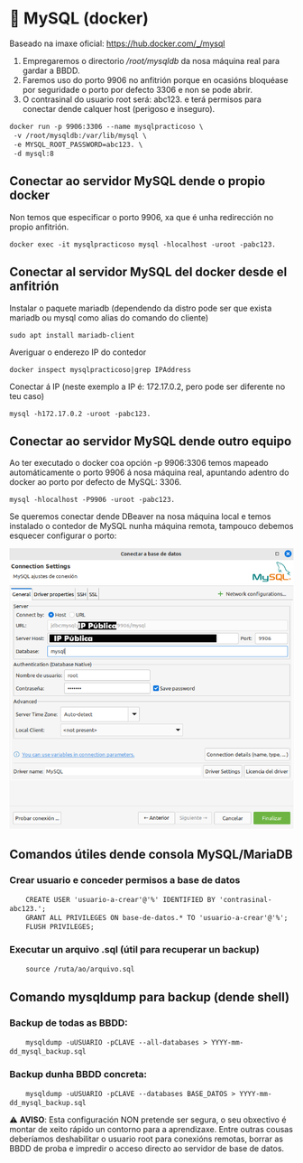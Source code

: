 # 🧾 MySQL (docker)

Baseado na imaxe oficial: <https://hub.docker.com/_/mysql>

1. Empregaremos o directorio */root/mysqldb* da nosa máquina real para gardar a BBDD.
2. Faremos uso do porto 9906 no anfitrión porque en ocasións bloquéase por seguridade o porto por defecto 3306 e non se pode abrir.
3. O contrasinal do usuario root será: abc123. e terá permisos para conectar dende calquer host (perigoso e inseguro).

~~~~
docker run -p 9906:3306 --name mysqlpracticoso \
 -v /root/mysqldb:/var/lib/mysql \
 -e MYSQL_ROOT_PASSWORD=abc123. \
 -d mysql:8
~~~~

## Conectar ao servidor MySQL dende o propio docker

Non temos que especificar o porto 9906, xa que é unha redirección no propio anfitrión.

~~~~
docker exec -it mysqlpracticoso mysql -hlocalhost -uroot -pabc123.
~~~~

## Conectar al servidor MySQL del docker desde el anfitrión

Instalar o paquete mariadb (dependendo da distro pode ser que exista mariadb ou mysql como alias do comando do cliente)

~~~~
sudo apt install mariadb-client
~~~~

Averiguar o enderezo IP do contedor

~~~~
docker inspect mysqlpracticoso|grep IPAddress
~~~~

Conectar á IP (neste exemplo a IP é: 172.17.0.2, pero pode ser diferente no teu caso)

~~~~
mysql -h172.17.0.2 -uroot -pabc123.
~~~~

## Conectar ao servidor MySQL dende outro equipo

Ao ter executado o docker coa opción -p 9906:3306 temos mapeado automáticamente o porto 9906 á nosa máquina real, apuntando adentro do docker ao porto por defecto de MySQL: 3306.

~~~~
mysql -hlocalhost -P9906 -uroot -pabc123.
~~~~

Se queremos conectar dende DBeaver na nosa máquina local e temos instalado o contedor de MySQL nunha máquina remota, tampouco debemos esquecer configurar o porto:


![Configuración DBeaver](images/mysql-server-docker/dbeaver.png "Opciones de conexión en DBeaver")

## Comandos útiles dende consola MySQL/MariaDB

### Crear usuario e conceder permisos a base de datos

~~~~
    CREATE USER 'usuario-a-crear'@'%' IDENTIFIED BY 'contrasinal-abc123.';
    GRANT ALL PRIVILEGES ON base-de-datos.* TO 'usuario-a-crear'@'%';
    FLUSH PRIVILEGES;
~~~~

### Executar un arquivo .sql (útil para recuperar un backup)

~~~~
    source /ruta/ao/arquivo.sql
~~~~

## Comando mysqldump para backup (dende shell)

### Backup de todas as BBDD:

~~~~
    mysqldump -uUSUARIO -pCLAVE --all-databases > YYYY-mm-dd_mysql_backup.sql
~~~~

### Backup dunha BBDD concreta:

~~~~
    mysqldump -uUSUARIO -pCLAVE --databases BASE_DATOS > YYYY-mm-dd_mysql_backup.sql
~~~~

⚠️ **AVISO**: Esta configuración NON pretende ser segura, o seu obxectivo é montar de xeito rápido un contorno para a aprendizaxe. Entre outras cousas deberíamos deshabilitar o usuario root para conexións remotas, borrar as BBDD de proba e impredir o acceso directo ao servidor de base de datos.
